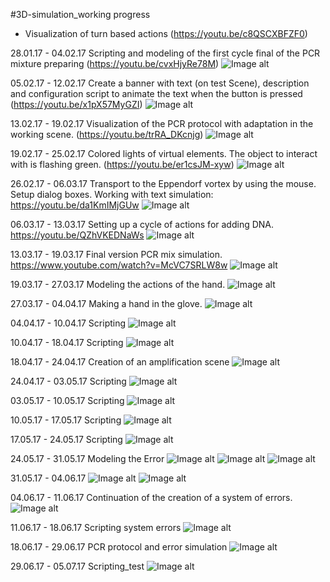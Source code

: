 #3D-simulation_working progress

* Visualization of turn based actions (https://youtu.be/c8QSCXBFZF0)

28.01.17 - 04.02.17 Scripting and modeling of the first cycle final of the  PCR mixture preparing (https://youtu.be/cvxHjyRe78M)
![Image alt](https://github.com/Nikolay-Odessa/ONU_Team_25.01.17/blob/master/PCR_Simulation/Resource_photo/04.02.17.png)

05.02.17 - 12.02.17 Create a banner with text (on test Scene), description and configuration script to animate the text when the button is pressed (https://youtu.be/x1pX57MyGZI)
![Image alt](https://github.com/Nikolay-Odessa/ONU_Team_25.01.17/blob/master/PCR_Simulation/Resource_photo/12.02.17.png)

13.02.17 - 19.02.17 Visualization of the PCR protocol with adaptation in the working scene. (https://youtu.be/trRA_DKcnjg)
![Image alt](https://github.com/Nikolay-Odessa/ONU_Team_25.01.17/blob/master/PCR_Simulation/Resource_photo/19.02.17.png)

19.02.17 - 25.02.17 Colored lights of virtual elements. The object to interact with is flashing green. 
(https://youtu.be/er1csJM-xyw)
![Image alt](https://github.com/Nikolay-Odessa/ONU_Team_25.01.17/blob/master/PCR_Simulation/Resource_photo/25.02.17.jpg)

26.02.17 - 06.03.17 Transport to the Eppendorf vortex by using the mouse. Setup dialog boxes. Working with text simulation:
https://youtu.be/da1KmIMjGUw
![Image alt](https://github.com/Nikolay-Odessa/ONU_Team_25.01.17/blob/master/PCR_Simulation/Resource_photo/06.03.17.png)

06.03.17 - 13.03.17 Setting up a cycle of actions for adding DNA. https://youtu.be/QZhVKEDNaWs
![Image alt](https://github.com/Nikolay-Odessa/ONU_Team_25.01.17/blob/master/PCR_Simulation/Resource_photo/13.03.17.png)

13.03.17 - 19.03.17 Final version PCR mix simulation. https://www.youtube.com/watch?v=McVC7SRLW8w
![Image alt](https://github.com/Nikolay-Odessa/ONU_Team_25.01.17/blob/master/PCR_Simulation/Resource_photo/19.03.17.png)

19.03.17 - 27.03.17 Modeling the actions of the hand.
![Image alt](https://github.com/Nikolay-Odessa/ONU_Team_25.01.17/blob/master/PCR_Simulation/Resource_photo/27%2C03%2C17.jpg)

27.03.17 - 04.04.17 Making a hand in the glove.
![Image alt](https://github.com/Nikolay-Odessa/ONU_Team_25.01.17/blob/master/PCR_Simulation/Resource_photo/04%2C04%2C17.jpg)

04.04.17 - 10.04.17 Scripting 
![Image alt](https://github.com/Nikolay-Odessa/ONU_Team_25.01.17/blob/master/PCR_Simulation/Resource_photo/10%2C04%2C17.png)

10.04.17 - 18.04.17 Scripting
![Image alt](https://github.com/Nikolay-Odessa/ONU_Team_25.01.17/blob/master/PCR_Simulation/Resource_photo/18.04.17.png)

18.04.17 - 24.04.17 Creation of an amplification scene
![Image alt](https://github.com/Nikolay-Odessa/ONU_Team_25.01.17/blob/master/PCR_Simulation/Resource_photo/24.04.17.png)

24.04.17 - 03.05.17 Scripting
![Image alt](https://github.com/Nikolay-Odessa/ONU_Team_25.01.17/blob/master/PCR_Simulation/Resource_photo/03%2C05%2C17.png)

03.05.17 - 10.05.17 Scripting
![Image alt](https://github.com/Nikolay-Odessa/ONU_Team_25.01.17/blob/master/PCR_Simulation/Resource_photo/10.05.17.png)

10.05.17 - 17.05.17 Scripting
![Image alt](https://github.com/Nikolay-Odessa/ONU_Team_25.01.17/blob/master/PCR_Simulation/Resource_photo/17%2C05%2C17.png)

17.05.17 - 24.05.17 Scripting
![Image alt](https://github.com/Nikolay-Odessa/ONU_Team_25.01.17/blob/master/PCR_Simulation/Resource_photo/24.05.17.jpg)

24.05.17 - 31.05.17 Modeling the Error
![Image alt](https://github.com/Nikolay-Odessa/ONU_Team_25.01.17/blob/master/PCR_Simulation/Resource_photo/31.05.17_Modeling%20the%20Error_00.png)
![Image alt](https://github.com/Nikolay-Odessa/ONU_Team_25.01.17/blob/master/PCR_Simulation/Resource_photo/31.05.17_Modeling%20the%20Error_01.png)
![Image alt](https://github.com/Nikolay-Odessa/ONU_Team_25.01.17/blob/master/PCR_Simulation/Resource_photo/31.05.17_Modeling%20the%20Error_02.png)

31.05.17 - 04.06.17 
![Image alt](https://github.com/Nikolay-Odessa/ONU_Team_25.01.17/blob/master/PCR_Simulation/Resource_photo/04%2C06%2C17_1.png)
![Image alt](https://github.com/Nikolay-Odessa/ONU_Team_25.01.17/blob/master/PCR_Simulation/Resource_photo/04%2C06%2C17_2.png)

04.06.17 - 11.06.17 Continuation of the creation of a system of errors.
![Image alt](https://github.com/Nikolay-Odessa/ONU_Team_25.01.17/blob/master/PCR_Simulation/Resource_photo/11.06.17.png)

11.06.17 - 18.06.17 Scripting system errors
![Image alt](https://github.com/Nikolay-Odessa/ONU_Team_25.01.17/blob/master/PCR_Simulation/Resource_photo/18%2C06%2C17.png)

18.06.17 - 29.06.17 PCR protocol and error simulation
![Image alt](https://github.com/Nikolay-Odessa/ONU_Team_25.01.17/blob/master/PCR_Simulation/Resource_photo/29.06.17.png)

29.06.17 - 05.07.17 Scripting_test 
![Image alt](https://github.com/Nikolay-Odessa/ONU_Team_25.01.17/blob/master/PCR_Simulation/Resource_photo/05%2C07%2C17.png)
